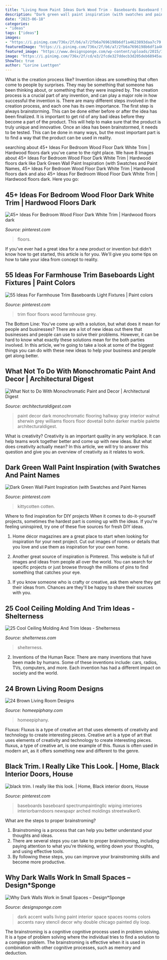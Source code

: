 ```yaml
---
title: "Living Room Paint Ideas Dark Wood Trim - Baseboards Baseboard Spectrumpaintingllc Wiping Interiores Interiorbarndoors Newspapr Arched Moldings Streetwalker0"
description: "Dark green wall paint inspiration (with swatches and paint names"
date: "2023-06-18"
categories:
- "ideas"
tags: ["ideas"]
images:
- "https://i.pinimg.com/736x/2f/b6/a7/2fb6a7696198b6df1a4623893daa7c79.jpg"
featuredImage: "https://i.pinimg.com/736x/2f/b6/a7/2fb6a7696198b6df1a4623893daa7c79.jpg"
featured_image: "https://www.designsponge.com/wp-content/uploads/2015/11/03_amberhampton.jpg"
image: "https://i.pinimg.com/736x/2f/cd/e3/2fcde327ddecb3d205deb68945aa154c.jpg"
ShowToc: true
author: "Lorine Luettgen"
---
```



What is the creation process like?
Invention ideas are something that often come to people by surprises. They may be something that someone has been thinking about, or something that they were inspired by. The creation process is a crucial part of any invention, and can play a major role in how successful the invention is. There are many different steps involved in the creation process, and each one has its own importance. 
The first step is always brainstorming. This can be done either before or after the idea has been finalized. It is important to get rid of any bad ideas before they become a part of the product. This will help to make sure that the product is truly unique and innovative. Once an idea has been brainstormed, it needs to be tested. This can be done in many ways, but the most important part is to find a way that the product can be used in reality.

	

		
searching about 45+ Ideas For Bedroom Wood Floor Dark White Trim | Hardwood floors dark you've came to the right place. We have 8 Images about 45+ Ideas For Bedroom Wood Floor Dark White Trim | Hardwood floors dark like Dark Green Wall Paint Inspiration (with Swatches and Paint Names, 45+ Ideas For Bedroom Wood Floor Dark White Trim | Hardwood floors dark and also 45+ Ideas For Bedroom Wood Floor Dark White Trim | Hardwood floors dark. Here you go:
		
    
## 45+ Ideas For Bedroom Wood Floor Dark White Trim | Hardwood Floors Dark

<img loading=lazy src="https://i.pinimg.com/736x/9e/6b/c2/9e6bc27cf78de639743829049184ee0e.jpg" onerror="this.onerror=null;this.src='https://tse2.mm.bing.net/th?id=OIP.5rZzh3sul4cUg77aEO9VqAAAAA&amp;pid=15.1';" alt="45+ Ideas For Bedroom Wood Floor Dark White Trim | Hardwood floors dark">

_Source: pinterest.com_

>floors. 

	

If you've ever had a great idea for a new product or invention but didn't know how to get started, this article is for you. We'll give you some tips on how to take your idea from concept to reality.

    
## 55 Ideas For Farmhouse Trim Baseboards Light Fixtures | Paint Colors

<img loading=lazy src="https://i.pinimg.com/736x/2f/cd/e3/2fcde327ddecb3d205deb68945aa154c.jpg" onerror="this.onerror=null;this.src='https://tse2.mm.bing.net/th?id=OIP.cW6NthRhy9pooH9MG_FMtAAAAA&amp;pid=15.1';" alt="55 Ideas For Farmhouse Trim Baseboards Light Fixtures | Paint colors">

_Source: pinterest.com_

>trim floor floors wood farmhouse grey. 

	

The Bottom Line: You’ve come up with a solution, but what does it mean for people and businesses?
There are a lot of new ideas out there that businesses and people can use to solve their problems. However, it can be hard to know what exactly these solutions mean for the both parties involved. In this article, we're going to take a look at some of the biggest things you can do with these new ideas to help your business and people get along better.

    
## What Not To Do With Monochromatic Paint And Decor | Architectural Digest

<img loading=lazy src="https://media.architecturaldigest.com/photos/578957da769e8a521ed709df/master/w_400%2Cc_limit/Bohn_hall.jpg" onerror="this.onerror=null;this.src='https://tse1.mm.bing.net/th?id=OIP.7jyRVkxTL5mCr10UgX56YgAAAA&amp;pid=15.1';" alt="What Not to Do With Monochromatic Paint and Decor | Architectural Digest">

_Source: architecturaldigest.com_

>paint decor dark monochromatic flooring hallway gray interior walnut sherwin grey williams floors floor dovetail bohn darker marble palette architecturaldigest. 

	

What is creativity?
Creativity is an important quality in any workplace. It can help teams work together better and come up with new ideas. But what does creativity actually mean? In this article, we will try to answer this question and give you an overview of creativity as it relates to work.

    
## Dark Green Wall Paint Inspiration (with Swatches And Paint Names

<img loading=lazy src="https://i.pinimg.com/736x/08/fa/7a/08fa7af2428b3f0fae21a17975a13bd9.jpg" onerror="this.onerror=null;this.src='https://tse1.mm.bing.net/th?id=OIP.zpCLPfOYTMbg6kVmkEAGqgHaJ3&amp;pid=15.1';" alt="Dark Green Wall Paint Inspiration (with Swatches and Paint Names">

_Source: pinterest.com_

>kittycotten cotten. 

	

Where to find inspiration for DIY projects
When it comes to do-it-yourself projects, sometimes the hardest part is coming up with the ideas. If you're feeling uninspired, try one of these five sources for fresh DIY ideas.
1. Home décor magazines are a great place to start when looking for inspiration for your next project. Cut out images of rooms or details that you love and use them as inspiration for your own home.

2. Another great source of inspiration is Pinterest. This website is full of images and ideas from people all over the world. You can search for specific projects or just browse through the millions of pins to find something that catches your eye.

3. If you know someone who is crafty or creative, ask them where they get their ideas from. Chances are they'll be happy to share their sources with you.


    
## 25 Cool Ceiling Molding And Trim Ideas - Shelterness

<img loading=lazy src="https://i.shelterness.com/ceiling-molding-ideas-16-500x332.jpg" onerror="this.onerror=null;this.src='https://tse2.mm.bing.net/th?id=OIP.RaowgOJ6T4Nzn6G8qRvSIgHaE6&amp;pid=15.1';" alt="25 Cool Ceiling Molding And Trim Ideas - Shelterness">

_Source: shelterness.com_

>shelterness. 

	

2. Inventions of the Human Race:
There are many inventions that have been made by humans. Some of these inventions include: cars, radios, TVs, computers, and more. Each invention has had a different impact on society and the world.

    
## 24 Brown Living Room Designs

<img loading=lazy src="https://homeepiphany.com/wp-content/uploads/2015/12/24-Brown-Living-Room-Designs-3.jpg" onerror="this.onerror=null;this.src='https://tse2.mm.bing.net/th?id=OIP.XYWTu8R4kZZpy3do-fcH7AHaE8&amp;pid=15.1';" alt="24 Brown Living Room Designs">

_Source: homeepiphany.com_

>homeepiphany. 

	

Fluxus: Fluxus is a type of creative art that uses elements of creativity and technology to create interesting pieces.
Creative art is a type of art that uses elements of creativity and technology to create interesting pieces. fluxus, a type of creative art, is one example of this. fluxus is often used in modern art, as it offers something new and different to the genre.

    
## Black Trim. I Really Like This Look. | Home, Black Interior Doors, House

<img loading=lazy src="https://i.pinimg.com/736x/2f/b6/a7/2fb6a7696198b6df1a4623893daa7c79.jpg" onerror="this.onerror=null;this.src='https://tse1.mm.bing.net/th?id=OIP.pUP-RBzEstyWD6GYKFWF8wHaJ4&amp;pid=15.1';" alt="black trim. I really like this look. | Home, Black interior doors, House">

_Source: pinterest.com_

>baseboards baseboard spectrumpaintingllc wiping interiores interiorbarndoors newspapr arched moldings streetwalker0. 

	

What are the steps to proper brainstroming?
1. Brainstroming is a process that can help you better understand your thoughts and ideas.
2. There are several steps you can take to proper brainstroming, including paying attention to what you're thinking, writing down your thoughts, and using effective tools.
3. By following these steps, you can improve your brainstroming skills and become more productive.

    
## Why Dark Walls Work In Small Spaces – Design*Sponge

<img loading=lazy src="https://www.designsponge.com/wp-content/uploads/2015/11/03_amberhampton.jpg" onerror="this.onerror=null;this.src='https://tse2.mm.bing.net/th?id=OIP.CQ1xjco_PB4fqMWvqx5QZAHaKh&amp;pid=15.1';" alt="Why Dark Walls Work in Small Spaces – Design*Sponge">

_Source: designsponge.com_

>dark accent walls living paint interior space spaces rooms colors accents navy stencil decor why double chicago painted diy loop. 

	

The brainstroming is a cognitive cognitive process used in problem solving. It is a type of problem solving where the individual tries to find a solution to a complex problem. The brainstroming is effective when it is used in combination with other cognitive processes, such as memory and deduction.

